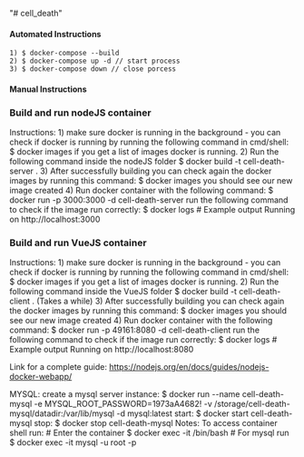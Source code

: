 "# cell_death" 

#### Automated Instructions ####
	1) $ docker-compose --build
	2) $ docker-compose up -d // start process
	3) $ docker-compose down // close porcess

#### Manual Instructions ####
### Build and run nodeJS container ###

Instructions:
	1) make sure docker is running in the background
		- you can check if docker is running by running the following command in cmd/shell:
		   $ docker images
		   if you get a list of images docker is running.
	2) Run the following command inside the nodeJS folder
		$ docker build -t cell-death-server .
	3) After successfully building you can check again the docker images by running this command:
		$ docker images
		you should see our new image created
	4) Run docker container with the following command:
		$ docker run -p 3000:3000 -d cell-death-server
		run the following command to check if the image run correctly:
		$ docker logs <container id>
		# Example output
		Running on http://localhost:3000

### Build and run VueJS container ###

Instructions:
	1) make sure docker is running in the background
		- you can check if docker is running by running the following command in cmd/shell:
		   $ docker images
		   if you get a list of images docker is running.
	2) Run the following command inside the VueJS folder
		$ docker build -t cell-death-client . (Takes a while)
	3) After successfully building you can check again the docker images by running this command:
		$ docker images
		you should see our new image created
	4) Run docker container with the following command:
		$ docker run -p 49161:8080 -d cell-death-client
		run the following command to check if the image run correctly:
		$ docker logs <container id>
		# Example output
		Running on http://localhost:8080
		
Link for a complete guide: https://nodejs.org/en/docs/guides/nodejs-docker-webapp/

MYSQL:
	create a mysql server instance:
		$ docker run --name cell-death-mysql -e MYSQL_ROOT_PASSWORD=1973aA4682! -v /storage/cell-death-mysql/datadir:/var/lib/mysql -d mysql:latest
	start:
	$ docker start cell-death-mysql
	stop:
	$ docker stop cell-death-mysql
Notes:
	To access container shell run:
	# Enter the container
	$ docker exec -it <container id> /bin/bash
	# For mysql run
	$ docker exec -it <container id> mysql -u root -p
